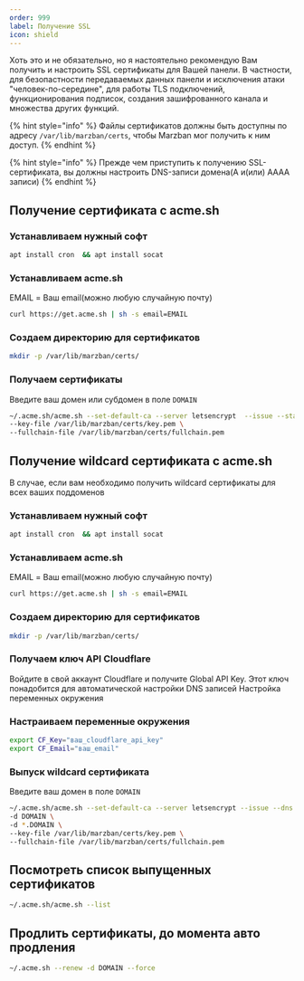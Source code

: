 ```yaml
---
order: 999
label: Получение SSL
icon: shield
---
```


Хоть это и не обязательно, но я настоятельно рекомендую Вам получить и настроить SSL сертификаты для Вашей панели.
В частности, для безопастности передаваемых данных панели и исключения атаки "человек-по-середине", для работы TLS подключений, функционирования подписок, создания зашифрованного канала и множества других функций.

{% hint style="info" %}
Файлы сертификатов должны быть доступны по адресу `/var/lib/marzban/certs`, чтобы Marzban мог получить к ним доступ.
{% endhint %}

{% hint style="info" %}
Прежде чем приступить к получению SSL-сертификата, вы должны настроить DNS-записи домена(A и(или) АААА записи)
{% endhint %}

## Получение сертификата с acme.sh

### Устанавливаем нужный софт

```sh
apt install cron  && apt install socat
```

### Устанавливаем acme.sh

EMAIL = Ваш email(можно любую случайную почту)

```sh
curl https://get.acme.sh | sh -s email=EMAIL
```

### Создаем директорию для сертификатов

```sh
mkdir -p /var/lib/marzban/certs/
```

### Получаем сертификаты

Введите ваш домен или субдомен в поле `DOMAIN`

```sh
~/.acme.sh/acme.sh --set-default-ca --server letsencrypt  --issue --standalone -d DOMAIN \
--key-file /var/lib/marzban/certs/key.pem \
--fullchain-file /var/lib/marzban/certs/fullchain.pem
```

## Получение wildcard сертификата с acme.sh
В случае, если вам необходимо получить wildcard сертификаты для всех ваших поддоменов

### Устанавливаем нужный софт

```sh
apt install cron  && apt install socat
```

### Устанавливаем acme.sh

EMAIL = Ваш email(можно любую случайную почту)

```sh
curl https://get.acme.sh | sh -s email=EMAIL
```

### Создаем директорию для сертификатов

```sh
mkdir -p /var/lib/marzban/certs/
```

### Получаем ключ API  Cloudflare

Войдите в свой аккаунт Cloudflare и получите Global API Key. Этот ключ понадобится для автоматической настройки DNS записей
Настройка переменных окружения

### Настраиваем переменные окружения

```sh
export CF_Key="ваш_cloudflare_api_key"
export CF_Email="ваш_email"
```
### Выпуск wildcard сертификата
Введите ваш домен в поле `DOMAIN`

```sh
~/.acme.sh/acme.sh --set-default-ca --server letsencrypt --issue --dns dns_cf  \
-d DOMAIN \
-d *.DOMAIN \
--key-file /var/lib/marzban/certs/key.pem \
--fullchain-file /var/lib/marzban/certs/fullchain.pem 
```

## Посмотреть список выпущенных сертификатов

```sh
~/.acme.sh/acme.sh --list
```
## Продлить сертификаты, до момента авто продления
```sh
~/.acme.sh --renew -d DOMAIN --force
``` 